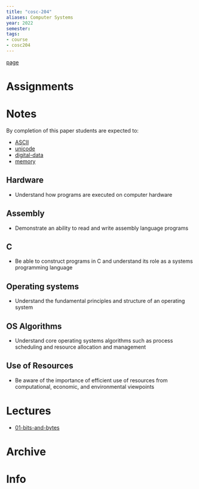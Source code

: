 ```yaml
---
title: "cosc-204"
aliases: Computer Systems
year: 2022
semester: 
tags: 
- course
- cosc204
---
```


[page](https://cosc204.cspages.otago.ac.nz)

# Assignments

# Notes
By completion of this paper students are expected to:
- [ASCII](notes/ASCII.md)
- [unicode](notes/unicode.md)
- [digital-data](notes/digital-data.md)
- [memory](notes/memory.md)

## Hardware
- Understand how programs are executed on computer hardware


## Assembly
- Demonstrate an ability to read and write assembly language programs

## C
- Be able to construct programs in C and understand its role as a systems programming language

## Operating systems
- Understand the fundamental principles and structure of an operating system

## OS Algorithms
- Understand core operating systems algorithms such as process scheduling and resource allocation and management

## Use of Resources
- Be aware of the importance of efficient use of resources from computational, economic, and environmental viewpoints

# Lectures
- [01-bits-and-bytes](notes/01-bits-and-bytes.md)


# Archive

# Info


